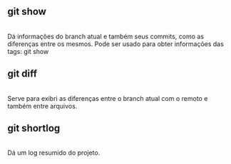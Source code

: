 ## git show 
<br/>
Dá informações do branch atual e também seus commits, como as diferenças entre os mesmos.
Pode ser usado para obter informações das tags: git show <tag>
<br/>

## git diff 
<br/>
Serve para exibri as diferenças entre o branch atual com o remoto e também entre arquivos.
<br/>

## git shortlog 
<br/>
Dá um log resumido do projeto.

